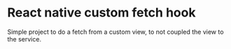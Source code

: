 # React native custom fetch hook

Simple project to do a fetch from a custom view, to not coupled the view to the service.